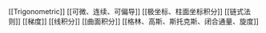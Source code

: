 [[Trigonometric]]
[[可微、连续、可偏导]]
[[极坐标、柱面坐标积分]]
[[链式法则]]
[[梯度]]
[[线积分]]
[[曲面积分]]
[[格林、高斯、斯托克斯、闭合通量、旋度]]
